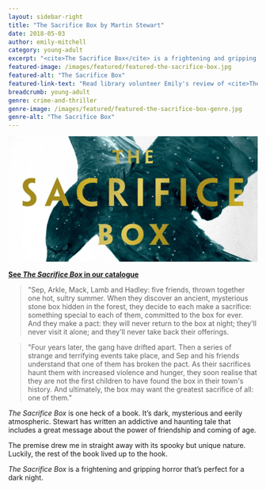 ```yaml
---
layout: sidebar-right
title: "The Sacrifice Box by Martin Stewart"
date: 2018-05-03
author: emily-mitchell
category: young-adult
excerpt: "<cite>The Sacrifice Box</cite> is a frightening and gripping horror that’s perfect for a dark night."
featured-image: /images/featured/featured-the-sacrifice-box.jpg
featured-alt: "The Sacrifice Box"
featured-link-text: "Read library volunteer Emily's review of <cite>The Sacrifice Box</cite> by Martin Stewart."
breadcrumb: young-adult
genre: crime-and-thriller
genre-image: /images/featured/featured-the-sacrifice-box-genre.jpg
genre-alt: "The Sacrifice Box"
---
```


![The Sacrifice Box](/images/featured/featured-the-sacrifice-box.jpg)

**[See <cite>The Sacrifice Box</cite> in our catalogue](https://suffolk.spydus.co.uk/cgi-bin/spydus.exe/ENQ/OPAC/BIBENQ?BRN=2181099)**

> "Sep, Arkle, Mack, Lamb and Hadley: five friends, thrown together one hot, sultry summer. When they discover an ancient, mysterious stone box hidden in the forest, they decide to each make a sacrifice: something special to each of them, committed to the box for ever. And they make a pact: they will never return to the box at night; they'll never visit it alone; and they'll never take back their offerings.

> "Four years later, the gang have drifted apart. Then a series of strange and terrifying events take place, and Sep and his friends understand that one of them has broken the pact. As their sacrifices haunt them with increased violence and hunger, they soon realise that they are not the first children to have found the box in their town's history. And ultimately, the box may want the greatest sacrifice of all: one of them."

<cite>The Sacrifice Box</cite> is one heck of a book. It’s dark, mysterious and eerily atmospheric. Stewart has written an addictive and haunting tale that includes a great message about the power of friendship and coming of age.

The premise drew me in straight away with its spooky but unique nature. Luckily, the rest of the book lived up to the hook.

<cite>The Sacrifice Box</cite> is a frightening and gripping horror that’s perfect for a dark night.
